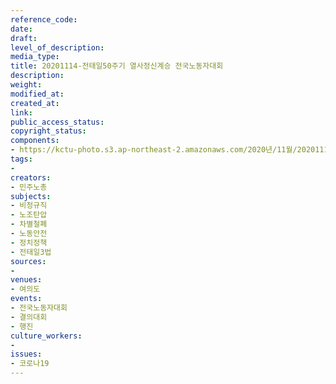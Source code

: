 ```yaml
---
reference_code: 
date: 
draft: 
level_of_description: 
media_type: 
title: 20201114-전태일50주기 열사정신계승 전국노동자대회
description: 
weight: 
modified_at: 
created_at: 
link: 
public_access_status: 
copyright_status: 
components:
- https://kctu-photo.s3.ap-northeast-2.amazonaws.com/2020년/11월/20201114-전태일50주기+열사정신계승+전국노동자대회/_W5D0161.jpg
tags:
- 
creators:
- 민주노총
subjects:
- 비정규직
- 노조탄압
- 차별철폐
- 노동안전
- 정치정책
- 전태일3법
sources:
- 
venues:
- 여의도
events:
- 전국노동자대회
- 결의대회
- 행진
culture_workers:
- 
issues:
- 코로나19
---
```


